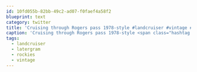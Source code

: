 ```yaml
---
id: 10fd055b-82bb-49c2-ad07-f0faef4a58f2
blueprint: text
category: twitter
title: 'Cruising through Rogers pass 1978-style #landcruiser #vintage #rockies #latergram instagram.com/p/k7oO7dEg0u/'
caption: 'Cruising through Rogers pass 1978-style <span class="hashtag hashtag_local">#<a href="http://tweettemp.darylchymko.ca/?tag=landcruiser">landcruiser</a> <span class="hashtag hashtag_local">#<a href="http://tweettemp.darylchymko.ca/?tag=vintage">vintage</a> <span class="hashtag hashtag_local">#<a href="http://tweettemp.darylchymko.ca/?tag=rockies">rockies</a> <span class="hashtag hashtag_local">#<a href="http://tweettemp.darylchymko.ca/?tag=latergram">latergram</a> <a href="http://instagram.com/p/k7oO7dEg0u/" title="http://instagram.com/p/k7oO7dEg0u/" class="link link_untco">instagram.com/p/k7oO7dEg0u/</a>'
tags:
  - landcruiser
  - latergram
  - rockies
  - vintage
---
```

